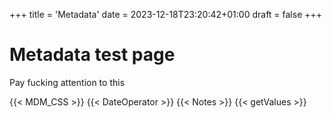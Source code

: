 +++
title = 'Metadata'
date = 2023-12-18T23:20:42+01:00
draft = false
+++

# Metadata test page

Pay fucking attention to this

{{< MDM_CSS >}}
{{< DateOperator >}}
{{< Notes >}}
{{< getValues >}}
